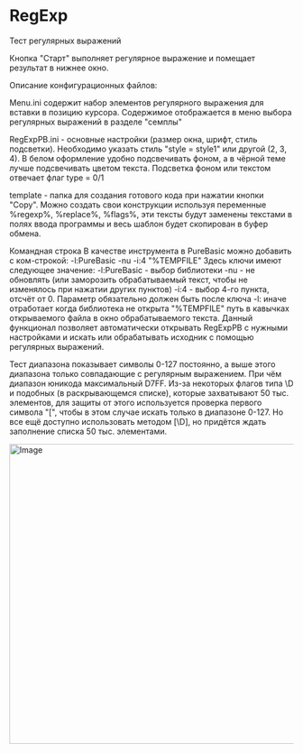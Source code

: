 # RegExp

Тест регулярных выражений

Кнопка "Старт" выполняет регулярное выражение и помещает результат в нижнее окно.

Описание конфигурационных файлов:

Menu.ini содержит набор элементов регулярного выражения для вставки в позицию курсора. Содержимое отображается в меню выбора регулярных выражений в разделе "семплы"

RegExpPB.ini - основные настройки (размер окна, шрифт, стиль подсветки). Необходимо указать стиль "style = style1" или другой (2, 3, 4). В белом оформление удобно подсвечивать фоном, а в чёрной теме лучше подсвечивать цветом текста. Подсветка фоном или текстом отвечает флаг type = 0/1

template - папка для создания готового кода при нажатии кнопки "Copy". Можно создать свои конструкции используя переменные %regexp%, %replace%, %flags%, эти тексты будут заменены текстами в полях ввода программы и весь шаблон будет скопирован в буфер обмена.

Командная строка
В качестве инструмента в PureBasic можно добавить с ком-строкой:
-l:PureBasic -nu -i:4 "%TEMPFILE"
Здесь ключи имеют следующее значение:
-l:PureBasic - выбор библиотеки
-nu - не обновлять (или заморозить обрабатываемый текст, чтобы не изменялось при нажатии других пунктов)
-i:4 - выбор 4-го пункта, отсчёт от 0. Параметр обязательно должен быть после ключа -l: иначе отработает когда библиотека не открыта
"%TEMPFILE" путь в кавычках открываемого файла в окно обрабатываемого текста.
Данный функционал позволяет автоматически открывать RegExpPB с нужными настройками и искать или обрабатывать исходник с помощью регулярных выражений.

Тест диапазона показывает символы 0-127 постоянно, а выше этого диапазона только совпадающие с регулярным выражением. При чём диапазон юникода максимальный D7FF. Из-за некоторых флагов типа \D и подобных (в раскрывающемся списке), которые захватывают 50 тыс. элементов, для защиты от этого используется проверка первого символа "[", чтобы в этом случае искать только в диапазоне 0-127. Но все ещё доступно использовать методом [\D], но придётся ждать заполнение списка 50 тыс. элементами.

<img width="672" height="532" alt="Image" src="https://github.com/user-attachments/assets/bc2fbe32-cb09-4bad-8820-f363ce5ef6cb" />
